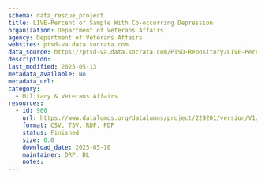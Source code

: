 ```yaml
---
schema: data_rescue_project 
title: LIVE-Percent of Sample With Co-occurring Depression
organization: Department of Veterans Affairs
agency: Department of Veterans Affairs
websites: ptsd-va.data.socrata.com
data_source: https://ptsd-va.data.socrata.com/PTSD-Repository/LIVE-Percent-of-Sample-With-Co-occurring-Depressio/azey-apqr
description: 
last_modified: 2025-05-13
metadata_available: No
metadata_url: 
category:
  - Military & Veterans Affairs 
resources:
  - id: 960
    url: https://www.datalumos.org/datalumos/project/229201/version/V1/view
    format: CSV, TSV, RDF, PDF
    status: Finished
    size: 0.0
    download_date: 2025-05-10
    maintainer: DRP, DL
    notes: 
---
```

